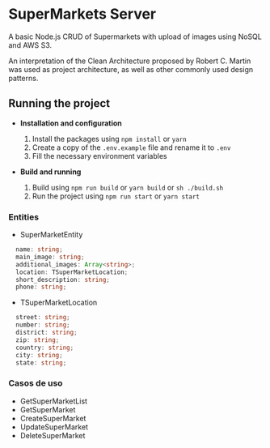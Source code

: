 # SuperMarkets Server

A basic Node.js CRUD of Supermarkets with upload of images using NoSQL and AWS S3.

An interpretation of the Clean Architecture proposed by Robert C. Martin was used as project architecture, as well as other commonly used design patterns.

## Running the project

* **Installation and configuration**

    1. Install the packages using `npm install` or `yarn`
    2. Create a copy of the `.env.example` file and rename it to `.env`
    3. Fill the necessary environment variables

* **Build and running**

    1. Build using `npm run build` or `yarn build` or `sh ./build.sh`
    2. Run the project using `npm run start` or `yarn start`

### Entities

* SuperMarketEntity

```ts
  name: string;
  main_image: string;
  additional_images: Array<string>;
  location: TSuperMarketLocation;
  short_description: string;
  phone: string;
```

* TSuperMarketLocation

```ts
  street: string;
  number: string;
  district: string;
  zip: string;
  country: string;
  city: string;
  state: string;
```

### Casos de uso

* GetSuperMarketList
* GetSuperMarket
* CreateSuperMarket
* UpdateSuperMarket
* DeleteSuperMarket
